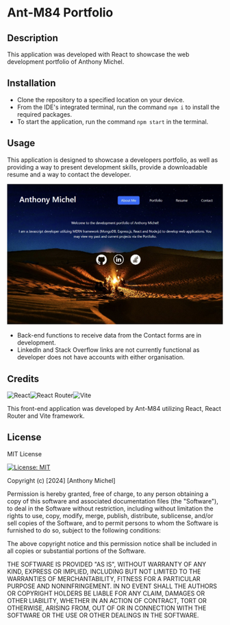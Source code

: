 # Ant-M84 Portfolio

## Description

This application was developed with React to showcase the web development portfolio of Anthony Michel.

## Installation

- Clone the repository to a specified location on your device.
- From the IDE's integrated terminal, run the command `npm i` to install the required packages.
- To start the application, run the command `npm start` in the terminal.

## Usage

This application is designed to showcase a developers portfolio, as well as providing a way to present development skills, provide a downloadable resume and a way to contact the developer.

![Application Home Page](/src/assets/portfolio-app.jpg)

- Back-end functions to receive data from the Contact forms are in development.
- LinkedIn and Stack Overflow links are not currently functional as developer does not have accounts with either organisation.


## Credits

![React](https://img.shields.io/badge/react-%2320232a.svg?style=for-the-badge&logo=react&logoColor=%2361DAFB)![React Router](https://img.shields.io/badge/React_Router-CA4245?style=for-the-badge&logo=react-router&logoColor=white)![Vite](https://img.shields.io/badge/vite-%23646CFF.svg?style=for-the-badge&logo=vite&logoColor=white)

This front-end application was developed by Ant-M84 utilizing React, React Router and Vite framework.

## License

MIT License

[![License: MIT](https://img.shields.io/badge/License-MIT-yellow.svg)](https://opensource.org/licenses/MIT)

Copyright (c) [2024] [Anthony Michel]

Permission is hereby granted, free of charge, to any person obtaining a copy
of this software and associated documentation files (the "Software"), to deal
in the Software without restriction, including without limitation the rights
to use, copy, modify, merge, publish, distribute, sublicense, and/or sell
copies of the Software, and to permit persons to whom the Software is
furnished to do so, subject to the following conditions:

The above copyright notice and this permission notice shall be included in all
copies or substantial portions of the Software.

THE SOFTWARE IS PROVIDED "AS IS", WITHOUT WARRANTY OF ANY KIND, EXPRESS OR
IMPLIED, INCLUDING BUT NOT LIMITED TO THE WARRANTIES OF MERCHANTABILITY,
FITNESS FOR A PARTICULAR PURPOSE AND NONINFRINGEMENT. IN NO EVENT SHALL THE
AUTHORS OR COPYRIGHT HOLDERS BE LIABLE FOR ANY CLAIM, DAMAGES OR OTHER
LIABILITY, WHETHER IN AN ACTION OF CONTRACT, TORT OR OTHERWISE, ARISING FROM,
OUT OF OR IN CONNECTION WITH THE SOFTWARE OR THE USE OR OTHER DEALINGS IN THE
SOFTWARE.

